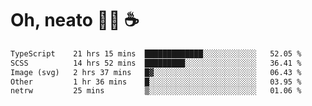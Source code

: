 # Oh, neato 🧑‍💻 ☕

<!--START_SECTION:waka-->

```txt
TypeScript    21 hrs 15 mins  █████████████░░░░░░░░░░░░   52.05 %
SCSS          14 hrs 52 mins  █████████░░░░░░░░░░░░░░░░   36.41 %
Image (svg)   2 hrs 37 mins   █▓░░░░░░░░░░░░░░░░░░░░░░░   06.43 %
Other         1 hr 36 mins    █░░░░░░░░░░░░░░░░░░░░░░░░   03.95 %
netrw         25 mins         ▒░░░░░░░░░░░░░░░░░░░░░░░░   01.06 %
```

<!--END_SECTION:waka-->
